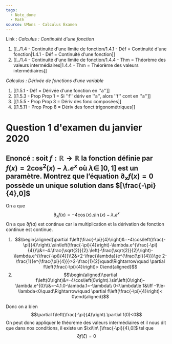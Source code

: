 ```yaml
---
tags:
  - Note_done
  - Math
source: UMons - Calculus Examen
---
```


Link :
_Calculus : Continuité d'une fonction_
1. [[../1.4 - Continuité d'une limite de fonction/1.4.1 - Déf = Continuité d'une fonction|1.4.1 - Déf = Continuité d'une fonction]]
2. [[../1.4 - Continuité d'une limite de fonction/1.4.4 - Thm = Théorème des valeurs intermédiaires|1.4.4 - Thm = Théorème des valeurs intermédiaires]]

_Calculus : Dérivée de fonctions d'une variable_
1. [[1.5.1 - Déf = Dérivée d'une fonction en ''a'']]
2. [[1.5.3 - Prop Prop 1 = Si ''f'' dériv en ''a'', alors ''f'' cont en ''a'']]
3. [[1.5.5 - Prop Prop 3 = Dériv des fonc composées]]
4. [[1.5.11 - Prop Prop 8 = Dériv des fonct trigonométriques]]

# Question 1 d'examen du janvier 2020
## Enoncé : soit $f:\mathbb{R}\to\mathbb{R}$ la fonction définie par $f(x)=2\cos^2(x)-\lambda.e^x$ où $\lambda\in\ \left]0,1\right]$ est un paramètre. Montrez que l’équation $\partial_x f(x)= 0$ possède un unique solution dans $[\frac{-\pi}{4},0]$ 
On a que $$\partial_x f(x)=-4\cos(x).\sin(x)-\lambda.e^x$$ On a que $\partial f(a)$ est continue car la multiplication et la dérivation de fonction continue est continue. 
1. $$\begin{aligned}\partial f\left(\frac{-\pi}{4}\right)&=-4\cos\left(\frac{-\pi}{4}\right).\sin\left(\frac{-\pi}{4}\right)-\lambda.e^{\frac{-\pi}{4}}\\&=-4.\frac{\sqrt{2}}{2}.\left(-\frac{\sqrt{2}}{2}\right)-\lambda.e^{\frac{-\pi}{4}}\\2&>2-\frac{\lambda}{e^{\frac{\pi}{4}}}\ge 2-\frac{1}{e^{\frac{\pi}{4}}}>2-\frac{1}{2}\quad\Rightarrow\quad \partial f\left(\frac{-\pi}{4}\right)> 0\end{aligned}$$
2. $$\begin{aligned}\partial f\left(0\right)&=-4\cos\left(0\right).\sin\left(0\right)-\lambda.e^{0}\\&=-4.1.0-\lambda.1=-\lambda\\ 0<\lambda\le 1&\iff -1\le-\lambda<0\quad\Rightarrow\quad \partial f\left(\frac{-\pi}{4}\right)< 0\end{aligned}$$

Donc on a bien $$\partial f\left(\frac{-\pi}{4}\right).\partial f(0)<0$$On peut donc appliquer le théorème des valeurs intermédiaires et il nous dit que dans nos conditions, il existe un $\xi\in\ ]\frac{-\pi}{4},0[$ tel que $$\partial f(\xi)=0$$